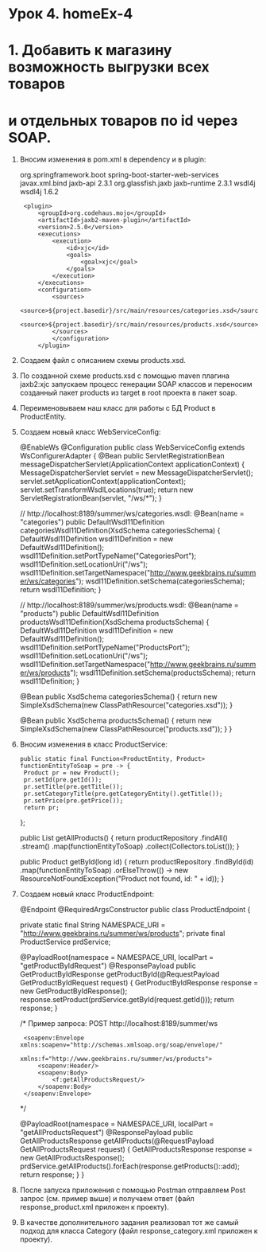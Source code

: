 # Урок 4. homeEx-4

# 1. Добавить к магазину возможность выгрузки всех товаров
#    и отдельных товаров по id через SOAP.

1. Вносим изменения в pom.xml в dependency и в plugin:
    
   <dependency>
   		<groupId>org.springframework.boot</groupId>
   		<artifactId>spring-boot-starter-web-services</artifactId>
   </dependency>
   <dependency>
   		<groupId>javax.xml.bind</groupId>
   		<artifactId>jaxb-api</artifactId>
   		<version>2.3.1</version>
   </dependency>
   <dependency>
   		<groupId>org.glassfish.jaxb</groupId>
   		<artifactId>jaxb-runtime</artifactId>
   		<version>2.3.1</version>
   </dependency>
   <dependency>
   		<groupId>wsdl4j</groupId>
   		<artifactId>wsdl4j</artifactId>
   		<version>1.6.2</version>
   </dependency>

   		<plugin>
   			<groupId>org.codehaus.mojo</groupId>
   			<artifactId>jaxb2-maven-plugin</artifactId>
   			<version>2.5.0</version>
   			<executions>
   				<execution>
   					<id>xjc</id>
   					<goals>
   						<goal>xjc</goal>
   					</goals>
   				</execution>
   			</executions>
   			<configuration>
   				<sources>
   					<source>${project.basedir}/src/main/resources/categories.xsd</source>
   					<source>${project.basedir}/src/main/resources/products.xsd</source>
   				</sources>
				</configuration>
			</plugin>

2. Создаем файл с описанием схемы products.xsd.

3. По созданной схеме products.xsd с помощью maven плагина jaxb2:xjc
   запускаем процесс генерации SOAP классов и переносим созданный пакет
   products из target в root проекта в пакет soap.
   
4. Переименовываем наш класс для работы с БД Product в ProductEntity.

5. Создаем новый класс WebServiceConfig:

   @EnableWs
   @Configuration
   public class WebServiceConfig extends WsConfigurerAdapter {
   @Bean
   public ServletRegistrationBean messageDispatcherServlet(ApplicationContext applicationContext) {
   MessageDispatcherServlet servlet = new MessageDispatcherServlet();
   servlet.setApplicationContext(applicationContext);
   servlet.setTransformWsdlLocations(true);
   return new ServletRegistrationBean(servlet, "/ws/*");
   }

   // http://localhost:8189/summer/ws/categories.wsdl:
   @Bean(name = "categories")
   public DefaultWsdl11Definition categoriesWsdl11Definition(XsdSchema categoriesSchema) {
   DefaultWsdl11Definition wsdl11Definition = new DefaultWsdl11Definition();
   wsdl11Definition.setPortTypeName("CategoriesPort");
   wsdl11Definition.setLocationUri("/ws");
   wsdl11Definition.setTargetNamespace("http://www.geekbrains.ru/summer/ws/categories");
   wsdl11Definition.setSchema(categoriesSchema);
   return wsdl11Definition;
   }

   // http://localhost:8189/summer/ws/products.wsdl:
   @Bean(name = "products")
   public DefaultWsdl11Definition productsWsdl11Definition(XsdSchema productsSchema) {
   DefaultWsdl11Definition wsdl11Definition = new DefaultWsdl11Definition();
   wsdl11Definition.setPortTypeName("ProductsPort");
   wsdl11Definition.setLocationUri("/ws");
   wsdl11Definition.setTargetNamespace("http://www.geekbrains.ru/summer/ws/products");
   wsdl11Definition.setSchema(productsSchema);
   return wsdl11Definition;
   }

   @Bean
   public XsdSchema categoriesSchema() {
   return new SimpleXsdSchema(new ClassPathResource("categories.xsd"));
   }

   @Bean
   public XsdSchema productsSchema() {
   return new SimpleXsdSchema(new ClassPathResource("products.xsd"));
   }
   }
   
6. Вносим изменения в класс ProductService:

       public static final Function<ProductEntity, Product> functionEntityToSoap = pre -> {
        Product pr = new Product();
        pr.setId(pre.getId());
        pr.setTitle(pre.getTitle());
        pr.setCategoryTitle(pre.getCategoryEntity().getTitle());
        pr.setPrice(pre.getPrice());
        return pr;
   };

   public List<Product> getAllProducts() {
   return productRepository
   .findAll()
   .stream()
   .map(functionEntityToSoap)
   .collect(Collectors.toList());
   }

   public Product getById(long id) {
   return productRepository
   .findById(id)
   .map(functionEntityToSoap)
   .orElseThrow(() -> new ResourceNotFoundException("Product not found, id: " + id));
   }
   
7. Создаем новый класс ProductEndpoint:

   @Endpoint
   @RequiredArgsConstructor
   public class ProductEndpoint {

   private static final String NAMESPACE_URI = "http://www.geekbrains.ru/summer/ws/products";
   private final ProductService prdService;

   @PayloadRoot(namespace = NAMESPACE_URI, localPart = "getProductByIdRequest")
   @ResponsePayload
   public GetProductByIdResponse getProductById(@RequestPayload GetProductByIdRequest request) {
   GetProductByIdResponse response = new GetProductByIdResponse();
   response.setProduct(prdService.getById(request.getId()));
   return response;
   }

   /*
   Пример запроса: POST http://localhost:8189/summer/ws

        <soapenv:Envelope   xmlns:soapenv="http://schemas.xmlsoap.org/soap/envelope/"
                            xmlns:f="http://www.geekbrains.ru/summer/ws/products">
            <soapenv:Header/>
            <soapenv:Body>
                <f:getAllProductsRequest/>
            </soapenv:Body>
        </soapenv:Envelope>
   */

   @PayloadRoot(namespace = NAMESPACE_URI, localPart = "getAllProductsRequest")
   @ResponsePayload
   public GetAllProductsResponse getAllProducts(@RequestPayload GetAllProductsRequest request) {
   GetAllProductsResponse response = new GetAllProductsResponse();
   prdService.getAllProducts().forEach(response.getProducts()::add);
   return response;
   }
   }
   
8. После запуска приложения с помощью Postman отправляем Post запрос (см. пример выше)
   и получаем ответ (файл response_product.xml приложен к проекту).
   
9. В качестве дополнительного задания реализовал тот же самый подход
   для класса Category (файл response_category.xml приложен к проекту).
